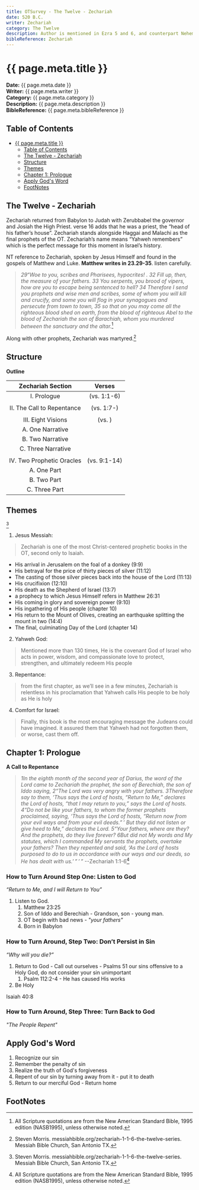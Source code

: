 ```yaml
---
title: OTSurvey - The Twelve - Zechariah
date: 520 B.C.
writer: Zechariah
category: The Twelve
description: Author is mentioned in Ezra 5 and 6, and counterpart Nehemiah 12:1. Date is the same year as Haggai's prophecy, in the eighth month.
bibleReference: Zechariah
---
```


# {{ page.meta.title }}

**Date:** {{ page.meta.date }}  
**Writer:** {{ page.meta.writer }}  
**Category:** {{ page.meta.category }}  
**Description:** {{ page.meta.description }}  
**BibleReference:** {{ page.meta.bibleReference }}

## Table of Contents

- [{{ page.meta.title }}](#-pagemetatitle-)
  - [Table of Contents](#table-of-contents)
  - [The Twelve - Zechariah](#the-twelve---zechariah)
  - [Structure](#structure)
  - [Themes](#themes)
  - [Chapter 1: Prologue](#chapter-1-prologue)
  - [Apply God's Word](#apply-gods-word)
  - [FootNotes](#footnotes)

## The Twelve - Zechariah

Zechariah returned from Babylon to Judah with Zerubbabel the governor and Josiah the High Priest. verse 16 adds that he was a priest, the “head of his father’s house”. Zechariah stands alongside Haggai and Malachi as the final prophets of the OT. Zechariah’s name means “Yahweh remembers” which is the perfect message for this moment in Israel’s history.

NT reference to Zechariah, spoken by Jesus Himself and found in the gospels of Matthew and Luke. **Matthew writes in 23.29-35**. listen carefully.  

> *29“Woe to you, scribes and Pharisees, hypocrites! . 32 Fill up, then, the measure of your fathers. 33 You serpents, you brood of vipers, how are you to escape being sentenced to hell? 34 Therefore I send you prophets and wise men and scribes, some of whom you will kill and crucify, and some you will flog in your synagogues and persecute from town to town, 35 so that on you may come all the righteous blood shed on earth, from the blood of righteous Abel to the blood of Zechariah the son of Barachiah, whom you murdered between the sanctuary and the altar.*[^2]

Along with other prophets, Zechariah was martyred.[^1]

## Structure

**Outline**  

| Zechariah Section | Verses |
| :---: | :---: |
| I. Prologue | (vs. 1:1-6) |
| | |
| II. The Call to Repentance | (vs. 1:7-) |
| | |
| III. Eight Visions | (vs. ) |
| A. One Narrative| |
| B. Two Narrative | |
| C. Three Narrative | |
| | |
| IV. Two Prophetic Oracles | (vs. 9:1-14) |
| A. One Part | |
| B. Two Part | |
| C. Three Part | |

## Themes

[^1]

1. Jesus Messiah:

> Zechariah is one of the most Christ-centered prophetic books in the OT, second only to Isaiah.  

- His arrival in Jerusalem on the foal of a donkey (9:9)
- His betrayal for the price of thirty pieces of silver (11:12)
- The casting of those silver pieces back into the house of the Lord (11:13)
- His crucifixion (12:10)
- His death as the Shepherd of Israel (13:7)
- a prophecy to which Jesus Himself refers in Matthew 26:31
- His coming in glory and sovereign power (9:10)
- His ingathering of His people (chapter 10)
- His return to the Mount of Olives, creating an earthquake splitting the mount in two (14:4)
- The final, culminating Day of the Lord (chapter 14)

2. Yahweh God:

> Mentioned more than 130 times, He is the covenant God of Israel who acts in power, wisdom, and compassionate love to protect, strengthen, and ultimately redeem His people

3. Repentance:

> from the first chapter, as we’ll see in a few minutes, Zechariah is relentless in his proclamation that Yahweh calls His people to be holy as He is holy

4. Comfort for Israel:

> Finally, this book is the most encouraging message the Judeans could have imagined. it assured them that Yahweh had not forgotten them, or worse, cast them off.

## Chapter 1: Prologue

**A Call to Repentance**  

> *1In the eighth month of the second year of Darius, the word of the Lord came to Zechariah the prophet, the son of Berechiah, the son of Iddo saying, 2“The Lord was very angry with your fathers. 3Therefore say to them, ‘Thus says the Lord of hosts, “Return to Me,” declares the Lord of hosts, “that I may return to you,” says the Lord of hosts. 4“Do not be like your fathers, to whom the former prophets proclaimed, saying, ‘Thus says the Lord of hosts, “Return now from your evil ways and from your evil deeds.” ’ But they did not listen or give heed to Me,” declares the Lord. 5“Your fathers, where are they? And the prophets, do they live forever? 6But did not My words and My statutes, which I commanded My servants the prophets, overtake your fathers? Then they repented and said, ‘As the Lord of hosts purposed to do to us in accordance with our ways and our deeds, so He has dealt with us.’ ” ’ ”*
> --Zechariah 1:1-6[^2]

### How to Turn Around Step One: Listen to God

*“Return to Me, and I will Return to You”*

1. Listen to God.
   1. Matthew 23:25
   2. Son of Iddo and Berechiah - Grandson, son - young man.
   3. OT begin with bad news - *"your fathers"*
   4. Born in Babylon

### How to Turn Around, Step Two: Don’t Persist in Sin

*“Why will you die?”*

1. Return to God - Call out ourselves - Psalms 51 our sins offensive to a Holy God, do not consider your sin unimportant
      1. Psalm 112:2-4 - He has caused His works
2. Be Holy

Isaiah 40:8

### How to Turn Around, Step Three: Turn Back to God

*"The People Repent"*

## Apply God's Word

1. Recognize our sin
1. Remember the penalty of sin
1. Realize the truth of God's forgiveness
1. Repent of our sin by turning away from it - put it to death
1. Return to our merciful God - Return home

## FootNotes

[^1]: Steven Morris. messiahbible.org/zechariah-1-1-6-the-twelve-series. Messiah Bible Church, San Antonio TX.
[^2]: All Scripture quotations are from the New American Standard Bible, 1995 edition (NASB1995), unless otherwise noted.
